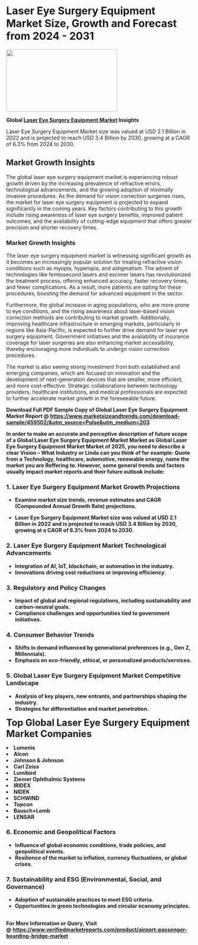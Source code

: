 <H1>Laser Eye Surgery Equipment Market Size, Growth and Forecast from 2024 - 2031</H1><img class="aligncenter size-medium wp-image-584254" src="https://thirdeyenews.in/wp-content/uploads/2024/09/Global-Market-Research-300x168.jpeg" alt="" width="300" height="168" /><p><strong>Global&nbsp;<a href="https://www.marketsizeandtrends.com/download-sample/459502/&amp;utm_source=Pulse&amp;utm_medium=203">Laser Eye Surgery Equipment Market</a> Insights</strong></p><p>Laser Eye Surgery Equipment Market size was valued at USD 2.1 Billion in 2022 and is projected to reach USD 3.4 Billion by 2030, growing at a CAGR of 6.3% from 2024 to 2030.</p><p><h2>Market Growth Insights</h2> <p>The global laser eye surgery equipment market is experiencing robust growth driven by the increasing prevalence of refractive errors, technological advancements, and the growing adoption of minimally invasive procedures. As the demand for vision correction surgeries rises, the market for laser eye surgery equipment is projected to expand significantly in the coming years. Key factors contributing to this growth include rising awareness of laser eye surgery benefits, improved patient outcomes, and the availability of cutting-edge equipment that offers greater precision and shorter recovery times.</p> <p><strong></strong></p> <h3>Market Growth Insights</h3> <p>The laser eye surgery equipment market is witnessing significant growth as it becomes an increasingly popular solution for treating refractive vision conditions such as myopia, hyperopia, and astigmatism. The advent of technologies like femtosecond lasers and excimer lasers has revolutionized the treatment process, offering enhanced accuracy, faster recovery times, and fewer complications. As a result, more patients are opting for these procedures, boosting the demand for advanced equipment in the sector.</p> <p>Furthermore, the global increase in aging populations, who are more prone to eye conditions, and the rising awareness about laser-based vision correction methods are contributing to market growth. Additionally, improving healthcare infrastructure in emerging markets, particularly in regions like Asia-Pacific, is expected to further drive demand for laser eye surgery equipment. Government initiatives and the availability of insurance coverage for laser surgeries are also enhancing market accessibility, thereby encouraging more individuals to undergo vision correction procedures.</p> <p>The market is also seeing strong investment from both established and emerging companies, which are focused on innovation and the development of next-generation devices that are smaller, more efficient, and more cost-effective. Strategic collaborations between technology providers, healthcare institutions, and medical professionals are expected to further accelerate market growth in the foreseeable future.</p> <p><strong></p><p><span class=""><strong>Download Full PDF Sample Copy of Global Laser Eye Surgery Equipment Market Report</strong> @ <a href="https://www.marketsizeandtrends.com/download-sample/459502/&amp;utm_source=Pulse&amp;utm_medium=203" target="_blank">https://www.marketsizeandtrends.com/download-sample/459502/&amp;utm_source=Pulse&amp;utm_medium=203</a></span></p><p>In order to make an accurate and perceptive description of future scope of a Global&nbsp;Laser Eye Surgery Equipment Market Market as Global&nbsp;Laser Eye Surgery Equipment Market Market of 2025, you need to describe a clear Vision &ndash; What Industry or Linda can you think of for example: Quote from a Technology, healthcare, automotive, renewable energy, name the market you are Reffering to. However, some general trends and factors usually impact market reports and their future outlook include:</p><h3>1.&nbsp;<strong>Laser Eye Surgery Equipment Market Growth Projections</strong></h3><ul><li>Examine market size trends, revenue estimates and CAGR (Compounded Annual Growth Rate) projections.</li><li><p>Laser Eye Surgery Equipment Market size was valued at USD 2.1 Billion in 2022 and is projected to reach USD 3.4 Billion by 2030, growing at a CAGR of 6.3% from 2024 to 2030.</p></li></ul><h3>2.&nbsp;<strong>Laser Eye Surgery Equipment Market Technological Advancements</strong></h3><ul><li>Integration of AI, IoT, blockchain, or automation in the industry.</li><li>Innovations driving cost reductions or improving efficiency.</li></ul><h3>3.&nbsp;<strong>Regulatory and Policy Changes</strong></h3><ul><li>Impact of global and regional regulations, including sustainability and carbon-neutral goals.</li><li>Compliance challenges and opportunities tied to government initiatives.</li></ul><h3>4.&nbsp;<strong>Consumer Behavior Trends</strong></h3><ul><li>Shifts in demand influenced by generational preferences (e.g., Gen Z, Millennials).</li><li>Emphasis on eco-friendly, ethical, or personalized products/services.</li></ul><h3>5.&nbsp;<strong>Global Laser Eye Surgery Equipment Market Competitive Landscape</strong></h3><ul><li>Analysis of key players, new entrants, and partnerships shaping the industry.</li><li>Strategies for differentiation and market penetration.</li></ul><p data-pm-slice="1 1 []"><span style="color: inherit; font-family: inherit; font-size: 25px;">Top Global Laser Eye Surgery Equipment Market Companies</span></p><div class="" data-test-id=""><p><li>Lumenis</li><li> Alcon</li><li> Johnson & Johnson</li><li> Carl Zeiss</li><li> Lumibird</li><li> Ziemer Ophthalmic Systems</li><li> IRIDEX</li><li> NIDEK</li><li> SCHWIND</li><li> Topcon</li><li> Bausch+Lomb</li><li> LENSAR</li></p></div><h3>6.&nbsp;<strong>Economic and Geopolitical Factors</strong></h3><ul><li>Influence of global economic conditions, trade policies, and geopolitical events.</li><li>Resilience of the market to inflation, currency fluctuations, or global crises.</li></ul><h3>7.&nbsp;<strong>Sustainability and ESG (Environmental, Social, and Governance)</strong></h3><ul><li>Adoption of sustainable practices to meet ESG criteria.</li><li>Opportunities in green technologies and circular economy principles.</li></ul><h2><strong style="font-size: 14px;">For More Information or Query, Visit @&nbsp;</strong><a style="background-color: #ffffff; font-size: 14px;" href="https://www.marketsizeandtrends.com/report/laser-eye-surgery-equipment-market/" target="_blank">https://www.verifiedmarketreports.com/product/airport-passenger-boarding-bridge-market</a></h2>

